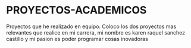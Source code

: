# PROYECTOS-ACADEMICOS
Proyectos que he realizado en equipo. 
Coloco los dos proyectos mas relevantes que realice en mi carrera, mi nombre es karen raquel sanchez castillo y mi pasion es poder programar cosas inovadoras 
